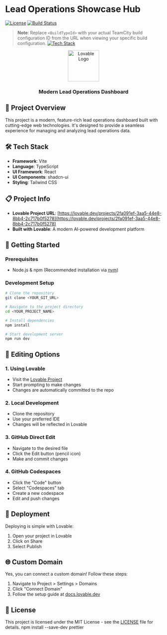 # Lead Operations Showcase Hub

[![License](https://img.shields.io/badge/license-MIT-blue.svg)](LICENSE)
[![Build Status](https://teamcity.gssira.com/app/rest/builds/buildType:<BuildTypeId>/statusIcon)](https://teamcity.gssira.com)

> **Note**: Replace `<BuildTypeId>` with your actual TeamCity build configuration ID from the URL when viewing your specific build configuration.
[![Tech Stack](https://img.shields.io/badge/tech%20stack-Vite%20|%20React%20|%20TypeScript%20|%20Tailwind%20CSS-blueviolet)](https://lovable.dev)

<div align="center">
  <img src="https://lovable.dev/assets/logo.svg" alt="Lovable Logo" width="100" height="100">
  <h3>Modern Lead Operations Dashboard</h3>
</div>

## 🚀 Project Overview

This project is a modern, feature-rich lead operations dashboard built with cutting-edge web technologies. It's designed to provide a seamless experience for managing and analyzing lead operations data.

## 🛠️ Tech Stack

- **Framework**: Vite
- **Language**: TypeScript
- **UI Framework**: React
- **UI Components**: shadcn-ui
- **Styling**: Tailwind CSS

## 📋 Project Info

- **Lovable Project URL**: [https://lovable.dev/projects/2fa091ef-3aa5-44e8-8bb4-2c717b0f5278](https://lovable.dev/projects/2fa091ef-3aa5-44e8-8bb4-2c717b0f5278)
- **Built with Lovable**: A modern AI-powered development platform

## 🚀 Getting Started

### Prerequisites

- Node.js & npm (Recommended installation via [nvm](https://github.com/nvm-sh/nvm#installing-and-updating))

### Development Setup

```bash
# Clone the repository
git clone <YOUR_GIT_URL>

# Navigate to the project directory
cd <YOUR_PROJECT_NAME>

# Install dependencies
npm install

# Start development server
npm run dev
```

## 📝 Editing Options

### 1. Using Lovable

- Visit the [Lovable Project](https://lovable.dev/projects/2fa091ef-3aa5-44e8-8bb4-2c717b0f5278)
- Start prompting to make changes
- Changes are automatically committed to the repo

### 2. Local Development

- Clone the repository
- Use your preferred IDE
- Changes will be reflected in Lovable

### 3. GitHub Direct Edit

- Navigate to the desired file
- Click the Edit button (pencil icon)
- Make and commit changes

### 4. GitHub Codespaces

- Click the "Code" button
- Select "Codespaces" tab
- Create a new codespace
- Edit and push changes

## 🚀 Deployment

Deploying is simple with Lovable:

1. Open your project in Lovable
2. Click on Share
3. Select Publish

## 🌐 Custom Domain

Yes, you can connect a custom domain! Follow these steps:

1. Navigate to Project > Settings > Domains
2. Click "Connect Domain"
3. Follow the setup guide at [docs.lovable.dev](https://docs.lovable.dev/tips-tricks/custom-domain#step-by-step-guide)

## 📝 License

This project is licensed under the MIT License - see the [LICENSE](LICENSE) file for details.
npm install --save-dev prettier